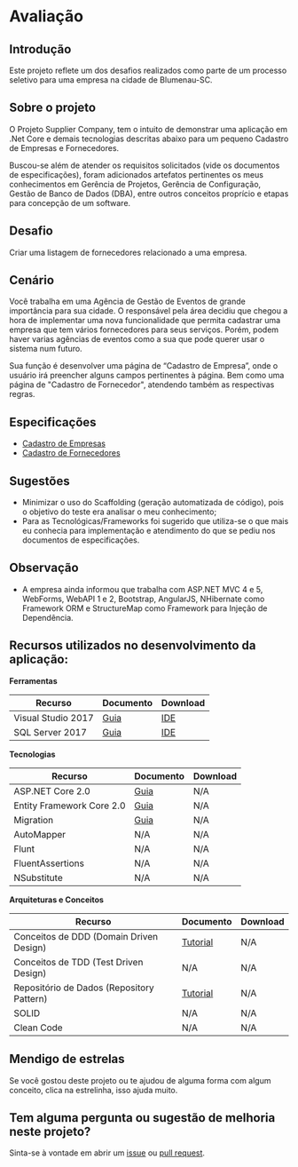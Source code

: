 # Avaliação


## Introdução

Este projeto reflete um dos desafios realizados como parte de um processo seletivo para uma empresa na cidade de Blumenau-SC.


## Sobre o projeto

O Projeto Supplier Company, tem o intuito de demonstrar uma aplicação em .Net Core e demais tecnologias descritas abaixo para um pequeno Cadastro de Empresas e Fornecedores. 

Buscou-se além de atender os requisitos solicitados (vide os documentos de especificações), foram adicionados artefatos pertinentes os meus conhecimentos em Gerência de Projetos, Gerência de Configuração, Gestão de Banco de Dados (DBA), entre outros conceitos proprício e etapas para concepção de um software.


## Desafio

Criar uma listagem de fornecedores relacionado a uma empresa.


## Cenário

Você trabalha em uma Agência de Gestão de Eventos de grande importância para sua cidade. O responsável pela área decidiu que chegou a hora de implementar uma nova funcionalidade que permita cadastrar uma empresa que tem vários fornecedores para seus serviços. Porém, podem haver varias agências de eventos como a sua que pode querer usar o sistema num futuro.

Sua função é desenvolver uma página de “Cadastro de Empresa”, onde o usuário irá preencher alguns campos pertinentes à página. Bem como uma página de "Cadastro de Fornecedor", atendendo também as respectivas regras.


## Especificações

* [Cadastro de Empresas][DocumentoEmpresa]
* [Cadastro de Fornecedores][DocumentoFornecedor]


## Sugestões

* Minimizar o uso do Scaffolding (geração automatizada de código), pois o objetivo do teste era analisar o meu conhecimento;
* Para as Tecnológicas/Frameworks foi sugerido que utiliza-se o que mais eu conhecia para implementação e atendimento do que se pediu nos documentos de especificações.


## Observação

* A empresa ainda informou que trabalha com ASP.NET MVC 4 e 5, WebForms, WebAPI 1 e 2, Bootstrap, AngularJS, NHibernate como Framework ORM e StructureMap como Framework para Injeção de Dependência.


## Recursos utilizados no desenvolvimento da aplicação:

**Ferramentas**

|Recurso                                   |Documento                         |Download          |
|------------------------------------------|----------------------------------|------------------|
|Visual Studio 2017                        |[Guia][GuiaVS2017]                |[IDE][IDEVS2017]  |
|SQL Server 2017                           |[Guia][GuiaSQL2017]               |[IDE][IDESQL2017] |


**Tecnologias**

|Recurso                                   |Documento                         |Download          |
|------------------------------------------|----------------------------------|------------------|
|ASP.NET Core 2.0                          |[Guia][GuiaASPNetCore]            |N/A               |
|Entity Framework Core 2.0                 |[Guia][GuiaEntityCore]            |N/A               |
|Migration                                 |[Guia][GuiaMigrations]            |N/A               |
|AutoMapper                                |N/A                               |N/A               |
|Flunt                                     |N/A                               |N/A               |
|FluentAssertions                          |N/A                               |N/A               |
|NSubstitute                               |N/A                               |N/A               |


**Arquiteturas e Conceitos**

|Recurso                                   |Documento                         |Download          |
|------------------------------------------|----------------------------------|------------------|
|Conceitos de DDD (Domain Driven Design)   |[Tutorial][GuiaDDD]               |N/A               |
|Conceitos de TDD (Test Driven Design)     |N/A                               |N/A               |
|Repositório de Dados (Repository Pattern) |[Tutorial][GuiaRepositoryPattern] |N/A               |
|SOLID                                     |N/A                               |N/A               |
|Clean Code                                |N/A                               |N/A               |


## Mendigo de estrelas

Se você gostou deste projeto ou te ajudou de alguma forma com algum conceito, clica na estrelinha, isso ajuda muito.


## Tem alguma pergunta ou sugestão de melhoria neste projeto?

Sinta-se à vontade em abrir um [issue][DefeitoSupplierCompany] ou [pull request][PullRequest].



[//]: # (Links de referências para a documentação)

[DocumentoEmpresa]: <https://github.com/alexandredorea/SupplierCompany>
[DocumentoFornecedor]: <https://github.com/alexandredorea/SupplierCompany>


[//]: # (Links de referências para o quadro de recursos utilizados)

[GuiaVS2017]: <https://docs.microsoft.com/pt-br/visualstudio/ide/>
[IDEVS2017]: <https://www.visualstudio.com/pt-br/downloads/>
[GuiaCSharp]: <https://docs.microsoft.com/pt-br/dotnet/csharp/>
[GuiaDDD]: <http://www.agileandart.com/2010/07/16/ddd-introducao-a-domain-driven-design/>
[GuiaASPNetCore]: <https://docs.microsoft.com/pt-br/dotnet/core/>
[GuiaEntityCore]: <https://docs.microsoft.com/pt-br/dotnet/framework/>
[GuiaRepositoryPattern]: <https://code.msdn.microsoft.com/windowsdesktop/Implementando-Repositrio-aabcdbce>
[GuiaMigrations]: <https://docs.microsoft.com/pt-br/ef/core/managing-schemas/migrations/>
[GuiaSQL2017]: <https://docs.microsoft.com/pt-br/sql/sql-server/sql-server-technical-documentation>
[IDESQL2017]: <https://www.microsoft.com/pt-br/sql-server/sql-server-downloads>


[//]: # (Links de referências aos problemas neste projeto)

[DefeitoSupplierCompany]: <https://github.com/alexandredorea/SupplierCompany/issues>
[PullRequest]: <https://github.com/alexandredorea/SupplierCompany/pulls>